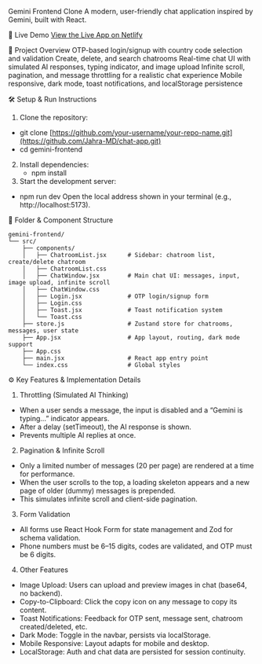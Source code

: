 Gemini Frontend Clone
A modern, user-friendly chat application inspired by Gemini, built with React.

🚀 Live Demo
[View the Live App on Netlify](https://chat-app-using-react-frontend.netlify.app/)

📖 Project Overview
OTP-based login/signup with country code selection and validation
Create, delete, and search chatrooms
Real-time chat UI with simulated AI responses, typing indicator, and image upload
Infinite scroll, pagination, and message throttling for a realistic chat experience
Mobile responsive, dark mode, toast notifications, and localStorage persistence

🛠️ Setup & Run Instructions
1. Clone the repository:
 - git clone [https://github.com/your-username/your-repo-name.git](https://github.com/Jahra-MD/chat-app.git)
 - cd gemini-frontend
2. Install dependencies:
   - npm install
3. Start the development server:
 - npm run dev
Open the local address shown in your terminal (e.g., http://localhost:5173).

📁 Folder & Component Structure
```
gemini-frontend/
└── src/
    ├── components/
    │   ├── ChatroomList.jsx      # Sidebar: chatroom list, create/delete chatroom
    │   ├── ChatroomList.css
    │   ├── ChatWindow.jsx        # Main chat UI: messages, input, image upload, infinite scroll
    │   ├── ChatWindow.css
    │   ├── Login.jsx             # OTP login/signup form
    │   ├── Login.css
    │   ├── Toast.jsx             # Toast notification system
    │   └── Toast.css
    ├── store.js                  # Zustand store for chatrooms, messages, user state
    ├── App.jsx                   # App layout, routing, dark mode support
    ├── App.css
    ├── main.jsx                  # React app entry point
    └── index.css                 # Global styles
```
⚙️ Key Features & Implementation Details
1. Throttling (Simulated AI Thinking)
- When a user sends a message, the input is disabled and a “Gemini is typing...” indicator appears.
- After a delay (setTimeout), the AI response is shown.
- Prevents multiple AI replies at once.
2. Pagination & Infinite Scroll
- Only a limited number of messages (20 per page) are rendered at a time for performance.
- When the user scrolls to the top, a loading skeleton appears and a new page of older (dummy) messages is prepended.
- This simulates infinite scroll and client-side pagination.
3. Form Validation
- All forms use React Hook Form for state management and Zod for schema validation.
- Phone numbers must be 6–15 digits, codes are validated, and OTP must be 6 digits.
4. Other Features
- Image Upload: Users can upload and preview images in chat (base64, no backend).
- Copy-to-Clipboard: Click the copy icon on any message to copy its content.
- Toast Notifications: Feedback for OTP sent, message sent, chatroom created/deleted, etc.
- Dark Mode: Toggle in the navbar, persists via localStorage.
- Mobile Responsive: Layout adapts for mobile and desktop.
- LocalStorage: Auth and chat data are persisted for session continuity.


